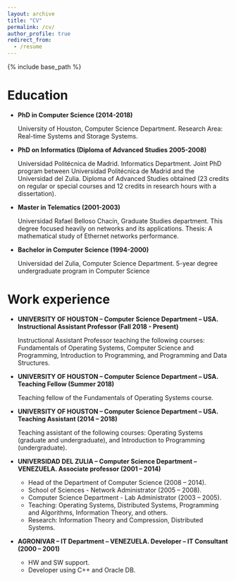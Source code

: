```yaml
---
layout: archive
title: "CV"
permalink: /cv/
author_profile: true
redirect_from:
  - /resume
---
```


{% include base_path %}

Education
======

* **PhD in Computer Science (2014-2018)**

  University of Houston, Computer Science Department. 
  Research Area: Real-time Systems and Storage Systems.

* **PhD on Informatics (Diploma of Advanced Studies 2005-2008)** 

  Universidad Politécnica de Madrid. Informatics Department. Joint PhD program between Universidad Politécnica de Madrid and the Universidad del Zulia. Diploma of Advanced Studies obtained (23 credits on regular or special courses and 12 credits in research hours with a dissertation). 

* **Master in Telematics (2001-2003)**

  Universidad Rafael Belloso Chacín, Graduate Studies department. This degree focused heavily on networks and its applications. Thesis: A mathematical study of Ethernet networks performance. 

* **Bachelor in Computer Science (1994-2000)**

  Universidad del Zulia, Computer Science Department. 5-year degree undergraduate program in Computer Science 

Work experience
======

* **UNIVERSITY OF HOUSTON – Computer Science Department – USA. Instructional Assistant Professor (Fall 2018 - Present)**
  
  Instructional Assistant Professor teaching the following courses: Fundamentals of Operating Systems, Computer Science and Programming, Introduction to Programming, and Programming and Data Structures.

* **UNIVERSITY OF HOUSTON – Computer Science Department – USA. Teaching Fellow (Summer 2018)**
  
  Teaching fellow of the Fundamentals of Operating Systems course. 
 
* **UNIVERSITY OF HOUSTON – Computer Science Department – USA. Teaching Assistant (2014 – 2018)**
  
  Teaching assistant of the following courses: Operating Systems (graduate and undergraduate), and Introduction to Programming (undergraduate).

* **UNIVERSIDAD DEL ZULIA – Computer Science Department – VENEZUELA. Associate professor (2001 – 2014)**
  
  * Head of the Department of Computer Science (2008 – 2014).
  * School of Sciences - Network Administrator (2005 – 2008).
  * Computer Science Department - Lab Administrator (2003 – 2005).
  * Teaching: Operating Systems, Distributed Systems, Programming and Algorithms, Information Theory, and others. 
  * Research: Information Theory and Compression, Distributed Systems.

* **AGRONIVAR – IT Department – VENEZUELA. Developer – IT Consultant (2000 – 2001)**
  
  * HW and SW support.
  * Developer using C++ and Oracle DB.
